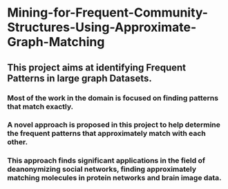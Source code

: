 # Mining-for-Frequent-Community-Structures-Using-Approximate-Graph-Matching
## This project aims at identifying Frequent Patterns in large graph Datasets.
### Most of the work in the domain is focused on finding patterns that match exactly. 
### A novel approach is proposed in this project to help determine the frequent patterns that approximately match with each other. 
### This approach finds significant applications in the field of deanonymizing social networks, finding approximately matching molecules in protein networks and brain image data.
